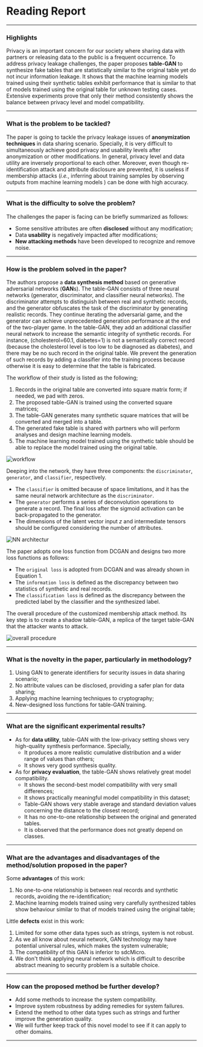 # Reading Report

---

### Highlights

Privacy is an important concern for our society where sharing data with partners or releasing data to the public is a frequent occurrence. To address privacy leakage challenges, the paper proposes **table-GAN** to synthesize fake tables that are statistically similar to the original table yet do not incur information leakage. It shows that the machine learning models trained using their synthetic tables exhibit performance that is similar to that of models trained using the original table for unknown testing cases. Extensive experiments prove that only their method consistently shows the balance between privacy level and model compatibility.

---

### What is the problem to be tackled?

The paper is going to tackle the privacy leakage issues of **anonymization techniques** in data sharing scenario. Specially, it is very difficult to simultaneously achieve good privacy and usability levels after anonymization or other modifications. In general, privacy level and data utility are inversely proportional to each other. Moreover, even though re-identification attack and attribute disclosure are prevented, it is useless if membership attacks (*i.e.*, inferring about training samples by observing outputs from machine learning models ) can be done with high accuracy.

---

### What is the difficulty to solve the problem?

The challenges the paper is facing can be briefly summarized as follows: 

- Some sensitive attributes are often **disclosed** without any modification; 
- Data **usability** is negatively impacted after modifications;
- **New attacking methods** have been developed to recognize and remove noise.

---

### How is the problem solved in the paper?

The authors propose a **data synthesis method** based on generative adversarial networks (**GAN**s). The table-GAN consists of three neural networks (generator, discriminator, and classifier neural networks). The discriminator attempts to distinguish between real and synthetic records, and the generator obfuscates the task of the discriminator by generating realistic records. They continue iterating the adversarial game, and the generator can achieve unprecedented generation performance at the end of the two-player game. In the table-GAN, they add an additional classifier neural network to increase the semantic integrity of synthetic records. For instance, (cholesterol=60.1, diabetes=1) is not a semantically correct record (because the cholesterol level is too low to be diagnosed as diabetes), and there may be no such record in the original table. We prevent the generation of such records by adding a classifier into the training process because otherwise it is easy to determine that the table is fabricated.

The workflow of their study is listed as the following;

1. Records in the original table are converted into square matrix form; if needed, we pad with zeros.
2. The proposed table-GAN is trained using the converted square matrices;
3. The table-GAN generates many synthetic square matrices that will be converted and merged into a table.
4. The generated fake table is shared with partners who will perform analyses and design machine learning models.
5. The machine learning model trained using the synthetic table should be able to replace the model trained using the original table.

![workflow](https://i.loli.net/2019/06/02/5cf392275d4d921037.png)

Deeping into the network, they have three components: the `discriminator`, `generator`, and `classifier`, respectively. 

- The `classifier` is omitted because of space limitations, and it has the same neural network architecture as the `discriminator`. 
- The `generator` performs a series of deconvolution operations to generate a record. The final loss after the sigmoid activation can be back-propagated to the generator. 
- The dimensions of the latent vector input $z$ and intermediate tensors should be configured considering the number of attributes.

![NN architectur](https://i.loli.net/2019/06/02/5cf392e68867a47715.png)

The paper adopts one loss function from DCGAN and designs two more loss functions as follows:
- The `original loss` is adopted from DCGAN and was already shown in Equation 1.
- The `information loss` is defined as the discrepancy between two statistics of synthetic and real records.
- The `classification loss` is defined as the discrepancy between the predicted label by the classifier and the synthesized label. 

The overall procedure of the customized membership attack method. Its key step is to create a shadow table-GAN, a replica of the target table-GAN that the attacker wants to attack.

![overall procedure](https://i.loli.net/2019/06/02/5cf393d4717dc32933.png)

---

### What is the novelty in the paper, particularly in methodology?

1. Using GAN to generate identifiers for security issues in data sharing scenario;
2. No attribute values can be disclosed, providing a safer plan for data sharing;
3. Applying machine learning techniques to cryptography;
4. New-designed loss functions for table-GAN training.

---

### What are the significant experimental results?

- As for **data utility**, table-GAN with the low-privacy setting shows very high-quality synthesis performance. Specially,
  - It produces a more realistic cumulative distribution and a wider range of values than others;
  - It shows very good synthesis quality.
- As for **privacy evaluation**, the table-GAN shows relatively great model compatibility.
  - It shows the second-best model compatibility with very small differences;
  - It shows practically meaningful model compatibility in this dataset;
  - Table-GAN shows very stable average and standard deviation values concerning the distance to the closest record;
  - It has no one-to-one relationship between the original and generated tables.
  - It is observed that the performance does not greatly depend on classes.

---

### What are the advantages and disadvantages of the method/solution proposed in the paper?

 Some **advantages** of this work:

1. No one-to-one relationship is between real records and synthetic records, avoiding the re-identification;
2. Machine learning models trained using very carefully synthesized tables show behaviour similar to that of models trained using the original table;

Little **defects** exist in this work:

1. Limited for some other data types such as strings, system is not robust.
2. As we all know about neural network, GAN technology may have potential universal rules, which makes the system vulnerable;
3. The compatibility of this GAN is inferior to sdcMicro.
4. We don't think applying neural network which is difficult to describe abstract meaning to security problem is a suitable choice.

---

### How can the proposed method be further develop?

- Add some methods to increase the system compatibility.
- Improve system robustness by adding remedies for system failures.
- Extend the method to other data types such as strings and further improve the generation quality.
- We will further keep track of this novel model to see if it can apply to other domains.

---